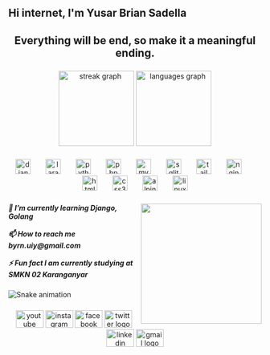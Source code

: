 <h2 align="left">Hi internet, I'm Yusar Brian Sadella</h1>

###

<h2 align="center">Everything will be end, so make it a meaningful ending.</h2>

###

<div align="center">
  <img src="https://streak-stats.demolab.com?user=yusrb&locale=en&mode=daily&theme=monokai&hide_border=false&border_radius=5" height="150" alt="streak graph"  />
  <img src="https://github-readme-stats.vercel.app/api/top-langs?username=yusrb&locale=en&hide_title=false&layout=compact&card_width=320&langs_count=5&theme=tokyonight&hide_border=false" height="150" alt="languages graph"  />
</div>

###

<div align="center">
  <img src="https://cdn.jsdelivr.net/gh/devicons/devicon/icons/django/django-plain.svg" height="30" alt="django logo"  />
  <img width="22" />
  <img src="https://cdn.jsdelivr.net/gh/devicons/devicon/icons/laravel/laravel-original.svg" height="30" alt="laravel logo"  />
  <img width="22" />
  <img src="https://cdn.jsdelivr.net/gh/devicons/devicon/icons/python/python-original.svg" height="30" alt="python logo"  />
  <img width="22" />
  <img src="https://cdn.jsdelivr.net/gh/devicons/devicon/icons/php/php-original.svg" height="30" alt="php logo"  />
  <img width="22" />
  <img src="https://cdn.simpleicons.org/mysql/4479A1" height="30" alt="mysql logo"  />
  <img width="22" />
  <img src="https://cdn.jsdelivr.net/gh/devicons/devicon/icons/sqlite/sqlite-original.svg" height="30" alt="sqlite logo"  />
  <img width="22" />
  <img src="https://cdn.simpleicons.org/tailwindcss/06B6D4" height="30" alt="tailwindcss logo"  />
  <img width="22" />
  <img src="https://cdn.simpleicons.org/nginx/009639" height="30" alt="nginx logo"  />
  <img width="22" />
  <img src="https://cdn.jsdelivr.net/gh/devicons/devicon/icons/html5/html5-original.svg" height="30" alt="html5 logo"  />
  <img width="22" />
  <img src="https://cdn.jsdelivr.net/gh/devicons/devicon/icons/css3/css3-original.svg" height="30" alt="css3 logo"  />
  <img width="22" />
  <img src="https://cdn.simpleicons.org/alpinelinux/0D597F" height="30" alt="alpinelinux logo"  />
  <img width="22" />
  <img src="https://skillicons.dev/icons?i=linux" height="30" alt="linux logo"  />
</div>

###

<img align="right" height="240" src="https://media1.tenor.com/m/fy511Gg4ha4AAAAd/fast-typing-anime.gif"  />

###

<h5 align="left">🌱 I’m currently learning Django, Golang<br><br>📫 How to reach me byrn.uiy@gmail.com<br><br>⚡ Fun fact I am currently studying at SMKN 02 Karanganyar</h5>

###

<img src="https://raw.githubusercontent.com/yusrb/yusrb/output/snake.svg" alt="Snake animation" />

###

<p align="left"></p>

###

<p align="left"></p>

###

<div align="center">
  <img src="https://raw.githubusercontent.com/maurodesouza/profile-readme-generator/master/src/assets/icons/social/youtube/default.svg" width="55" height="35" alt="youtube logo"  />
  <img src="https://raw.githubusercontent.com/maurodesouza/profile-readme-generator/master/src/assets/icons/social/instagram/default.svg" width="55" height="35" alt="instagram logo"  />
  <img src="https://raw.githubusercontent.com/maurodesouza/profile-readme-generator/master/src/assets/icons/social/facebook/default.svg" width="55" height="35" alt="facebook logo"  />
  <img src="https://raw.githubusercontent.com/maurodesouza/profile-readme-generator/master/src/assets/icons/social/twitter/default.svg" width="55" height="35" alt="twitter logo"  />
  <img src="https://raw.githubusercontent.com/maurodesouza/profile-readme-generator/master/src/assets/icons/social/linkedin/default.svg" width="55" height="35" alt="linkedin logo"  />
  <img src="https://raw.githubusercontent.com/maurodesouza/profile-readme-generator/master/src/assets/icons/social/gmail/default.svg" width="55" height="35" alt="gmail logo"  />
</div>

###
